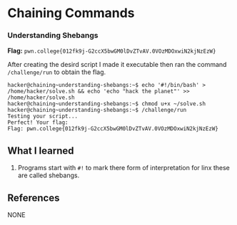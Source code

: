 # Chaining Commands

### Understanding Shebangs

**Flag:** `pwn.college{012fk9j-G2ccX5bwGM0lDvZTvAV.0VOzMDOxwiN2kjNzEzW}`

After creating the desird script I made it executable then ran the command `/challenge/run` to obtain the flag.

```
hacker@chaining~understanding-shebangs:~$ echo '#!/bin/bash' > /home/hacker/solve.sh && echo 'echo "hack the planet"' >> /home/hacker/solve.sh
hacker@chaining~understanding-shebangs:~$ chmod u+x ~/solve.sh 
hacker@chaining~understanding-shebangs:~$ /challenge/run 
Testing your script...
Perfect! Your flag:
Flag: pwn.college{012fk9j-G2ccX5bwGM0lDvZTvAV.0VOzMDOxwiN2kjNzEzW}
```

## What I learned

1. Programs start with `#!` to mark there form of interpretation for linx these are called shebangs.

## References

NONE
